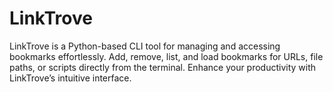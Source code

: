# LinkTrove
LinkTrove is a Python-based CLI tool for managing and accessing bookmarks effortlessly. Add, remove, list, and load bookmarks for URLs, file paths, or scripts directly from the terminal. Enhance your productivity with LinkTrove’s intuitive interface.
